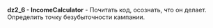 <b>dz2_6 - IncomeCalculator</b> - Почитать код, осознать, что он делает. Определить точку
безубыточности кампании.